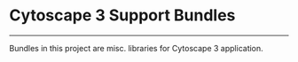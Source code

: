 # Cytoscape 3 Support Bundles
-----------

Bundles in this project are misc. libraries for Cytoscape 3 application.

